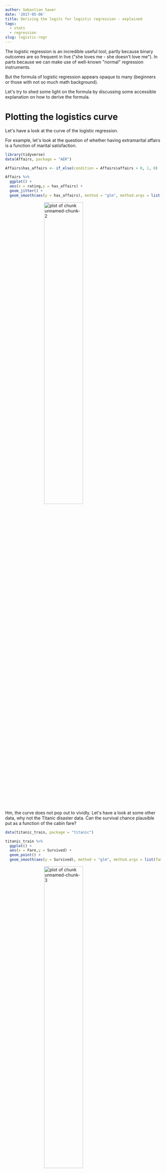 ```yaml
---
author: Sebastian Sauer
date: '2017-05-06'
title: Deriving the logits for logistic regression - explained
tags:
  - stats
  - regression
slug: logistic-regr
---
```





The logistic regression is an incredible useful tool, partly because binary outcomes are so frequent in live ("she loves me - she doesn't love me"). In parts because we can make use of well-known "normal" regression instruments.

But the formula of logistic regression appears opaque to many (beginners or those with not so much math background).

Let's try to shed some light on the formula by discussing some accessible explanation on how to derive the formula.


# Plotting the logistics curve
Let's have a look at the curve of the logistic regression.

For example, let's look at the question of whether having extramarital affairs is a function of marital satisfaction.


```r
library(tidyverse)
data(Affairs, package = "AER")
```


```r
Affairs$has_affairs <- if_else(condition = Affairs$affairs > 0, 1, 0)

Affairs %>% 
  ggplot() +
  aes(x = rating,y = has_affairs) +
  geom_jitter() +
  geom_smooth(aes(y = has_affairs), method = "glm", method.args = list(family = "binomial"), se = FALSE)
```

<img src="https://sebastiansauer.github.io/images/2017-05-06/figure/unnamed-chunk-2-1.png" title="plot of chunk unnamed-chunk-2" alt="plot of chunk unnamed-chunk-2" width="50%" style="display: block; margin: auto;" />

Hm, the curve does not pop out to vividly. Let's have a look at some other data, why not the Titanic disaster data. Can the survival chance plausible put as a function of the cabin fare?


```r
data(titanic_train, package = "titanic")

titanic_train %>% 
  ggplot() +
  aes(x = Fare,y = Survived) +
  geom_point() +
  geom_smooth(aes(y = Survived), method = "glm", method.args = list(family = "binomial"), se = FALSE)
```

<img src="https://sebastiansauer.github.io/images/2017-05-06/figure/unnamed-chunk-3-1.png" title="plot of chunk unnamed-chunk-3" alt="plot of chunk unnamed-chunk-3" width="50%" style="display: block; margin: auto;" />


Hm, maybe better to look at the curve in general.


```r
logist <- function(x){
  y = exp(x) / (1 + exp(x))
}

p1 <- ggplot(data_frame())

p1 + stat_function(aes(-5:5), fun = logist) + xlab("x")
```

<img src="https://sebastiansauer.github.io/images/2017-05-06/figure/unnamed-chunk-4-1.png" title="plot of chunk unnamed-chunk-4" alt="plot of chunk unnamed-chunk-4" width="50%" style="display: block; margin: auto;" />

Ok, better.


# Functional form

It is well-known that the fucntional form of the logictic regression curve is

$$f(t) = p(Y=1) = \frac{e^t}{1+e^t}$$

where $$e$$ is Euler's number (2.718...) and $$t$$ can be any linear combination of predictors such as $$b0 + b1x$$. $$Y=1$$ indicates that the event in question has occured (eg., "survived", "has_affairs").

Assume that $$t$$ is $$b0 + b1x$$ then

$$f(t) = \frac{e^{b0+b1x}}{1+e^{b0+b1x}}$$


Now what? Well, we would to end up with the "typical" formula of the logistic regression, something like:

$$f(x)= L(b0+b1x+...)$$

where $$L$$ is the *Logit*, i.e.,

$$f(t) = ln \left( \frac{e^t}{1+e^t} \right)=b0+b1x$$

# Deriving the formula

Ok, in a first step, let's take our $$p(Y=1) = f(t)$$ and divide by the probability of the complementary event. If the probability of event $$A$$ is $$p$$, the the probability of $$not-A$$ is $$1-p$$. Thus

$$\frac{f(t)}{1-f(t)} = \frac{\frac{e^t}{1+e^t}}{1-\frac{e^t}{1+e^t}}$$

So wat did we do? We have just replaced $$f(t)$$ by $$\frac{e^t}{1e^t}$$, and have therey computed the *odds*.

Next, we multiply the equation by $$\frac{1+e^t}{1+e^t}$$ (which is the neutral element, 1), yielding.

$$=\frac{e^t}{(e^t+1) \cdot \left(\frac{1+e^t}{1+e^t} - \frac{e^t}{e^t+1} \right)}$$

In other words, the denominator of the numerator "wandered" down to the denominator.

Now, we can simplify the denominator a bit:

$$=\frac{e^t}{(e^t+1) \cdot \left( \frac{1+e^t - e^t}{e^t + 1} \right) }$$

Simplifying the denominator further

$$=\frac{e^t}{(e^t+1) \cdot \left( \frac{1}{e^t + 1} \right) }$$

But the denominator simplifies to $1$, as can be seen here

$$=\frac{e^t}{\frac{e^t+1}{e^t + 1} }$$


so the final solution is

$$=e^t$$.

Ok, great, but what does this solution tells us? It tells us the that the *odds* simplify to $$e^t$$.

Now, let's take the (natural) *logarithm* of this expression.

$$ln(e^t)=t$$

by the rules of exponents algebra.

But $$t = b0 + b1x$$.

In sum

$$ln\left( \frac{f(t)}{1-f(t)}\right) = b0 + b1x$$

The left part of the previous equation is called the *logit* which is "odds plus logarithm" of $$f(t)$$, or rather, more precisely, the logarithm of the odss of $$p/(1-p)$$.

Looking back, what have we gained? We now know that if we take the logit of any linear combination, we will get the logistic regression formula. In simple words: "Take the normal regression equation, apply the logit $$L$$, and you'll get out the logistic regression" (provided the criterion is binary).

$$L(t) = ln\left( \frac{f(t)}{1-f(t)}\right) = b0 + b1x$$.

>   The formula of the logistic regression is similar in the "normal" regression. The only difference is that the *logit function* has been applied to the "normal" regression formula.


The linearity of the logit helps us to apply our standard regression vocabulary: "If X is increased by 1 unit, the *logit* of Y changes by b1". Just insert "the logit"; the rest of the sentence is the normal regression parlance.

Note that the slope of the curve is not linear, hence b1 is not equal for all values of X.



